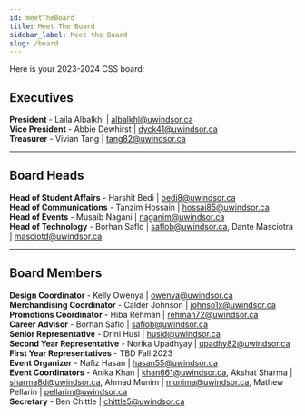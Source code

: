 ```yaml
---
id: meetTheBoard
title: Meet The Board
sidebar_label: Meet the Board
slug: /board
---
```


Here is your 2023-2024 CSS board:

## Executives

**President** - Laila Albalkhi | albalkhl@uwindsor.ca  
**Vice President** - Abbie Dewhirst | dyck41@uwindsor.ca  
**Treasurer** - Vivian Tang | tang82@uwindsor.ca

---

## Board Heads

**Head of Student Affairs** - Harshit Bedi | bedi8@uwindsor.ca  
**Head of Communications** - Tanzim Hossain | hossai85@uwindsor.ca  
**Head of Events** - Musaib Nagani | naganim@uwindsor.ca  
**Head of Technology** - Borhan Saflo | saflob@uwindsor.ca, Dante Masciotra | masciotd@uwindsor.ca

---

## Board Members

**Design Coordinator** - Kelly Owenya | owenya@uwindsor.ca  
**Merchandising Coordinator** - Calder Johnson | johnso1x@uwindsor.ca  
**Promotions Coordinator** - Hiba Rehman | rehman72@uwindsor.ca  
**Career Advisor** - Borhan Saflo | saflob@uwindsor.ca  
**Senior Representative** - Drini Husi | husid@uwindsor.ca  
**Second Year Representative** - Norika Upadhyay | upadhy82@uwindsor.ca  
**First Year Representatives** - TBD Fall 2023  
**Event Organizer** - Nafiz Hasan | hasan55@uwindsor.ca  
**Event Coordinators** - Anika Khan | khan661@uwindsor.ca, Akshat Sharma | sharma8d@uwindsor.ca, Ahmad Munim | munima@uwindsor.ca, Mathew Pellarin | pellarim@uwindsor.ca  
**Secretary** - Ben Chittle | chittle5@uwindsor.ca
